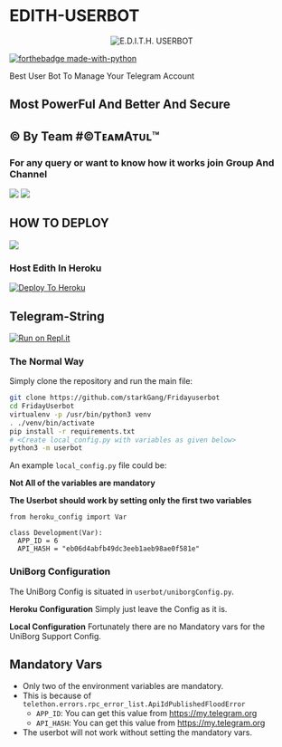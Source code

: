 # EDITH-USERBOT

<p align="center">
<img src="https://telegra.ph/file/fb10fea3d152e1524ef93.png" alt="E.D.I.T.H. USERBOT">


[![forthebadge made-with-python](http://ForTheBadge.com/images/badges/made-with-python.svg)](https://www.python.org/)



Best User Bot To Manage Your Telegram Account 
## Most PowerFul And Better And Secure

## © By Team #©TᴇᴀᴍAᴛᴜʟ™

### For any query or want to know how it works join Group And Channel 

<a href="https://t.me/TeamAtul_Official"><img src="https://img.shields.io/badge/Join-Telegram%20Channel-red.svg?logo=Telegram"></a>
<a href="https://t.me/EdithQD"><img src="https://img.shields.io/badge/Join-Telegram%20Group-blue.svg?logo=telegram"></a>

## HOW TO DEPLOY 

<a href="g"><img src="https://img.shields.io/badge/How%20To-Deploy-red.svg?logo=Youtube"></a>


### Host Edith In Heroku

[![Deploy To Heroku](https://www.herokucdn.com/deploy/button.svg)](https://heroku.com/deploy?template=https://github.com/TeamAtul/EdithUserbot)

## Telegram-String

[![Run on Repl.it](https://repl.it/badge/github/STARKGANG/friday)](https://friday.starkgang.repl.run)


### The Normal Way

Simply clone the repository and run the main file:
```sh
git clone https://github.com/starkGang/Fridayuserbot
cd FridayUserbot
virtualenv -p /usr/bin/python3 venv
. ./venv/bin/activate
pip install -r requirements.txt
# <Create local_config.py with variables as given below>
python3 -m userbot
```

An example `local_config.py` file could be:

**Not All of the variables are mandatory**

__The Userbot should work by setting only the first two variables__

```python3
from heroku_config import Var

class Development(Var):
  APP_ID = 6
  API_HASH = "eb06d4abfb49dc3eeb1aeb98ae0f581e"
```


### UniBorg Configuration


The UniBorg Config is situated in `userbot/uniborgConfig.py`.

**Heroku Configuration**
Simply just leave the Config as it is.

**Local Configuration**
Fortunately there are no Mandatory vars for the UniBorg Support Config.

## Mandatory Vars

- Only two of the environment variables are mandatory.
- This is because of `telethon.errors.rpc_error_list.ApiIdPublishedFloodError`
    - `APP_ID`:   You can get this value from https://my.telegram.org
    - `API_HASH`:   You can get this value from https://my.telegram.org
- The userbot will not work without setting the mandatory vars.

